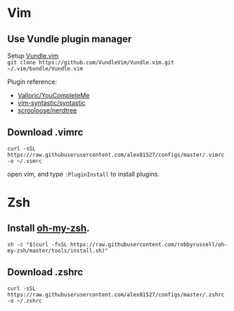# Vim
## Use Vundle plugin manager
Setup [Vundle.vim](https://github.com/VundleVim/Vundle.vim)  
`git clone https://github.com/VundleVim/Vundle.vim.git ~/.vim/bundle/Vundle.vim`

Plugin reference: 
* [Valloric/YouCompleteMe](https://github.com/Valloric/YouCompleteMe)
* [vim-syntastic/syntastic](https://github.com/vim-syntastic/syntastic)
* [scrooloose/nerdtree](https://github.com/scrooloose/nerdtree)

## Download .vimrc 
`curl -sSL https://raw.githubuserusercontent.com/alex81527/configs/master/.vimrc
-o ~/.vimrc`

open vim, and type `:PluginInstall` to install plugins.
# Zsh
## Install [oh-my-zsh](https://github.com/robbyrussell/oh-my-zsh).
`sh -c "$(curl -fsSL
https://raw.githubusercontent.com/robbyrussell/oh-my-zsh/master/tools/install.sh)"`

## Download .zshrc
`curl -sSL https://raw.githubuserusercontent.com/alex81527/configs/master/.zshrc
-o ~/.zshrc`

